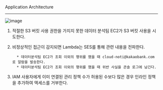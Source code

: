 Application Architecture

----------------  
  

![image](https://user-images.githubusercontent.com/11408378/159664106-8681998a-b23e-43c4-bffa-252ee23a0d24.png)  

     
 1. 적절한 S3 버킷 사용 권한을 가지지 못한 데이터 분석팀 EC2가 S3 버킷 사용을 시도한다.  
   
 2. 비정상적인 접근이 감지되면 Lambda는 SES를 통해 관련 내용을 전파한다.  
   
          * 데이터분석팀 EC2가 조회 이외의 행위를 했을 때 cloud-noti@kakaobank.com 로 알람을 발송한다.  
          * 데이터분석팀 EC2가 조회 이외의 행위를 했을 때 위반 사실을 콘솔 로그에 남긴다.  
   
 3. IAM 사용자에게 이미 연결된 관리 정책 수가 허용된 수보다 많은 경우 인라인 정책을 추가하여 액세스를 거부한다.
